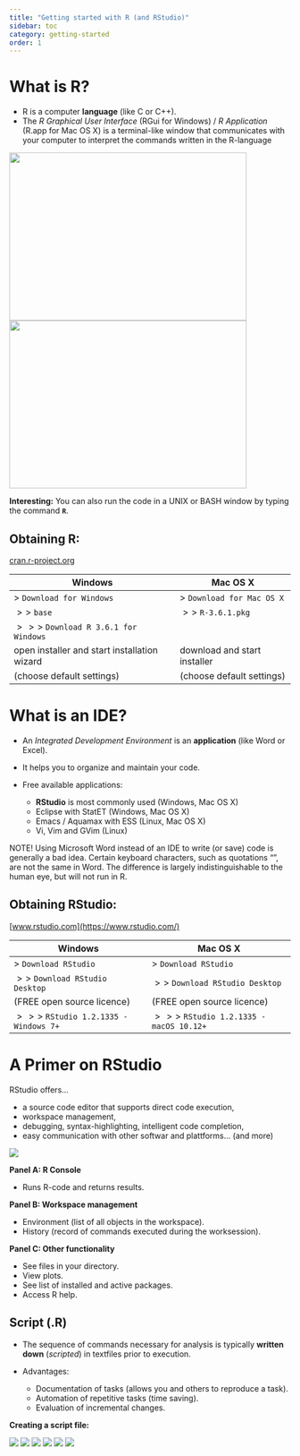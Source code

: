```yaml
---
title: "Getting started with R (and RStudio)"
sidebar: toc
category: getting-started
order: 1
---
```


# What is R?

* R is a computer **language** (like C or C++).
* The _R Graphical User Interface_ (RGui for Windows) / _R Application_ (R.app for Mac OS X) is a terminal-like window that communicates with your computer to interpret the commands written in the R-language 

<img src="./Ressources/RGui.png" width="425" height="300"><img src="./Ressources/Rapp.png" width="425" height="300">

**Interesting:** You can also run the code in a UNIX or BASH window by typing the command **`R`**.

## Obtaining R:

[cran.r-project.org](https://cran.r-project.org)

|**Windows**                                 |**Mac OS X**                                        |
|--------------------------------------------|----------------------------------------------------|
|$>$ `Download for Windows`                  |$>$ `Download for Mac OS X`                         |
|$> >$ `base`                                |$> >$ `R-3.6.1.pkg`                                 |           
|$> > >$ `Download R 3.6.1 for Windows`      |                                                    |
|open installer and start installation wizard|download and start installer                        |
|(choose default settings)                   |(choose default settings)                           |

# What is an IDE?

* An _Integrated Development Environment_ is an **application** (like Word or Excel).
* It helps you to organize and maintain your code.
* Free available applications:

    * **RStudio** is most commonly used (Windows, Mac OS X)
    * Eclipse with StatET (Windows, Mac OS X)
    * Emacs / Aquamax with ESS (Linux, Mac OS X)
    * Vi, Vim and GVim (Linux)

NOTE! Using Microsoft Word instead of an IDE to write (or save) code is generally a bad idea. Certain keyboard characters, such as quotations “”, are not the same in Word. The difference is largely indistinguishable to the human eye, but will not run in R.

## Obtaining RStudio:

[www.rstudio.com](https://www.rstudio.com/)


|**Windows**                                    |**Mac OS X**                                    |
|-----------------------------------------------|------------------------------------------------|
|$>$ `Download RStudio`                         |$>$ `Download RStudio`                          |
|$>>$ `Download RStudio Desktop`                |$>>$ `Download RStudio Desktop`                 |
|(FREE open source licence)                     |(FREE open source licence)                      |
|$>>>$ `RStudio 1.2.1335 - Windows 7+`          |$>>>$ `RStudio 1.2.1335 - macOS 10.12+`         |


# A Primer on RStudio

RStudio offers...

  * a source code editor that supports direct code execution,
  * workspace management,
  * debugging, syntax-highlighting, intelligent code completion,
  * easy communication with other softwar and plattforms... (and more)
  
![](./Ressources/RStudio_Intro1.png)

**Panel A: R Console**

  * Runs R-code and returns results.
    
**Panel B: Workspace management**

  * Environment (list of all objects in the workspace).
  * History (record of commands executed during the worksession).
    
**Panel C: Other functionality**

  * See files in your directory.
  * View plots.
  * See list of installed and active packages. 
  * Access R help.


## Script (.R)

* The sequence of commands necessary for analysis is typically **written down** (_scripted_) in textfiles prior to execution.

* Advantages: 

    * Documentation of tasks (allows you and others to reproduce a task).
    * Automation of repetitive tasks (time saving).
    * Evaluation of incremental changes.

**Creating a script file:**

![](./Ressources/RStudio_Script1.png)
![](./Ressources/RStudio_Script2.png)
![](./Ressources/RStudio_Script3.png)
![](./Ressources/RStudio_Script4.png)
![](./Ressources/RStudio_Script5.png)
![](./Ressources/RStudio_Script6.png)




